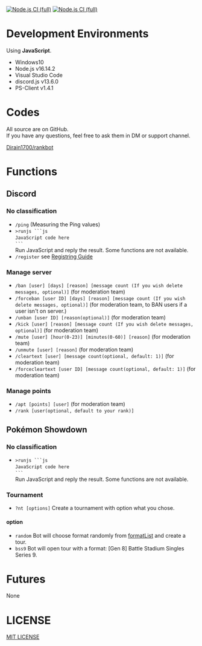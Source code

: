 [![Node.js CI (full)](https://github.com/Dirain1700/rankbot/actions/workflows/node.js.yml/badge.svg?branch=main&event=push)](https://github.com/Dirain1700/rankbot/actions/workflows/node.js.yml) [![Node.js CI (full)](https://github.com/Dirain1700/rankbot/actions/workflows/node.js.yml/badge.svg?branch=dev&event=push)](https://github.com/Dirain1700/rankbot/actions/workflows/node.js.yml)

# Development Environments
Using <b>JavaScript</b>.
- Windows10
- Node.js v16.14.2
- Visual Studio Code
- discord.js v13.6.0
- PS-Client v1.4.1

# Codes
All source are on GitHub.<br/>
If you have any questions, feel free to ask them in DM or support channel.

[Dirain1700/rankbot](https://github.com/Dirain1700/rankbot)


# Functions

## Discord
### No classification

- `/ping` (Measuring the Ping values)
- `>runjs ```js ` <br> `JavaScript code here` <br> ` ``` ` <br >Run JavaScript and reply the result. Some functions are not available.
- `/register` see [Registring Guide](https://gist.github.com/Dirain1700/f2c01cebe77dc495b6453dbdfa9d23df)

### Manage server

- `/ban [user] [days] [reason] [message count (If you wish delete messages, optional)]` (for moderation team)
- `/forceban [user ID] [days] [reason] [message count (If you wish delete messages, optional)]` (for moderation team, to BAN users if a user isn't on server.)
- `/unban [user ID] [reason(optional)]` (for moderation team)
- `/kick [user] [reason] [message count (If you wish delete messages, optional)]` (for moderation team)
- `/mute [user] [hour(0-23)] [minutes(0-60)] [reason]` (for moderation team)
- `/unmute [user] [reason]` (for moderation team)
- `/cleartext [user] [message count(optional, default: 1)]` (for moderation team)
- `/forcecleartext [user ID] [message count(optional, default: 1)]` (for moderation team)


### Manage points

- `/apt [points] [user]` (for moderation team)<br />
- `/rank [user(optional, default to your rank)]`

## Pokémon Showdown
### No classification
- `>runjs ```js ` <br> `JavaScript code here` <br> ` ``` ` <br >Run JavaScript and reply the result. Some functions are not available.
### Tournament
- `?nt [options]` Create a tournament with option what you chose.
 #### option
 - `random` Bot will choose format randomly from [formatList](./showdown/tour/formatnames.js) and create a tour.
 - `bss9` Bot will open tour with a format: [Gen 8] Battle Stadium Singles Series 9.
# Futures

None

# LICENSE

[MIT LICENSE](./LICENSE)
